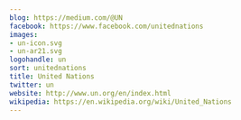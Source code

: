```yaml
---
blog: https://medium.com/@UN
facebook: https://www.facebook.com/unitednations
images:
- un-icon.svg
- un-ar21.svg
logohandle: un
sort: unitednations
title: United Nations
twitter: un
website: http://www.un.org/en/index.html
wikipedia: https://en.wikipedia.org/wiki/United_Nations
---
```

